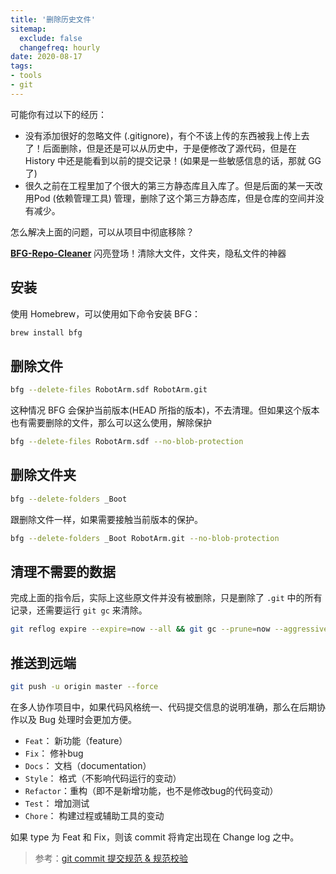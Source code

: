```yaml
---
title: '删除历史文件'
sitemap:
  exclude: false
  changefreq: hourly
date: 2020-08-17
tags:
- tools
- git
---
```


可能你有过以下的经历：

* 没有添加很好的忽略文件 (.gitignore)，有个不该上传的东西被我上传上去了！后面删除，但是还是可以从历史中，于是便修改了源代码，但是在 History 中还是能看到以前的提交记录！(如果是一些敏感信息的话，那就 GG 了)
* 很久之前在工程里加了个很大的第三方静态库且入库了。但是后面的某一天改用Pod (依赖管理工具) 管理，删除了这个第三方静态库，但是仓库的空间并没有减少。

怎么解决上面的问题，可以从项目中彻底移除？

**[BFG-Repo-Cleaner](https://rtyley.github.io/bfg-repo-cleaner/)** 闪亮登场！清除大文件，文件夹，隐私文件的神器

## 安装

使用 Homebrew，可以使用如下命令安装 BFG：

```sh
brew install bfg
```

## 删除文件

```sh
bfg --delete-files RobotArm.sdf RobotArm.git
```

这种情况 BFG 会保护当前版本(HEAD 所指的版本)，不去清理。但如果这个版本也有需要删除的文件，那么可以这么使用，解除保护

```sh
bfg --delete-files RobotArm.sdf --no-blob-protection
```

## 删除文件夹

```sh
bfg --delete-folders _Boot
```

跟删除文件一样，如果需要接触当前版本的保护。

```sh
bfg --delete-folders _Boot RobotArm.git --no-blob-protection
```

## 清理不需要的数据

完成上面的指令后，实际上这些原文件并没有被删除，只是删除了 `.git` 中的所有记录，还需要运行 `git gc` 来清除。

```sh
git reflog expire --expire=now --all && git gc --prune=now --aggressive
```

## 推送到远端

```sh
git push -u origin master --force
```

在多人协作项目中，如果代码风格统一、代码提交信息的说明准确，那么在后期协作以及 Bug 处理时会更加方便。

* `Feat`：    新功能（feature）
* `Fix`：     修补bug
* `Docs`：    文档（documentation）
* `Style`：   格式（不影响代码运行的变动）
* `Refactor`：重构（即不是新增功能，也不是修改bug的代码变动）
* `Test`：    增加测试
* `Chore`：   构建过程或辅助工具的变动

如果 type 为 Feat 和 Fix，则该 commit 将肯定出现在 Change log 之中。

> 参考：[git commit 提交规范 & 规范校验](https://blog.csdn.net/y491887095/article/details/80594043)
